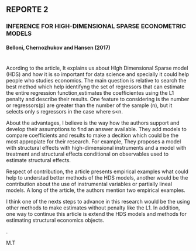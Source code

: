 ## REPORTE 2 
### INFERENCE FOR  HIGH-DIMENSIONAL SPARSE ECONOMETRIC MODELS
#### Belloni, Chernozhukov and Hansen (2017)
#
 Acording to the article, It explains us about HIgh Dimensional Sparse model (HDS) and how it is so important for data science and specially it could help people who studies economics. The main question is relative to search the best method which help identifyng the set of regressors that can estimate the entire regression function,estimates the coefficientes using the L1 penalty and describe their results. One feature to considering is the number or regressors(p) are greater than the number of the sample (n), but it selects only s regressors in the case where s<n.

 About the advantages, I believe is the way how the authors support and develop their assumptions to find an answer available. They add models to compare coefficients and results to make a decition which could be the most appropiate for their research. For example, They proposes a model with structural effects with high-dimensional instruments and a model with treatment and structural effects conditional on observables used to estimate structural effects. 
 
 Respect of contribution, the article presents empirical examples what could help to understad better methods of the HDS models, another would be the contribution about the use of instrumental variables or partially lineal models. A long of the article, the authors mention two empirical examples.

 I think one of the nexts steps to advance in this research would be the using other methods to make estimates without penalty like the L1. In addition, one way to continue this article is extend the HDS models and methods for estimating structural economics objects.



.



 M.T